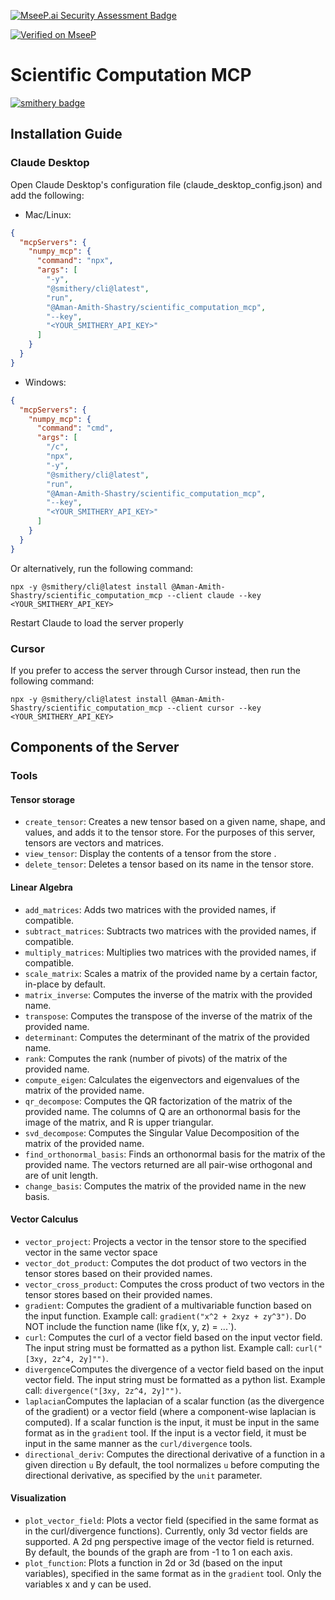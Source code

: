 [![MseeP.ai Security Assessment Badge](https://mseep.net/pr/aman-amith-shastry-scientific-computation-mcp-badge.png)](https://mseep.ai/app/aman-amith-shastry-scientific-computation-mcp)

[![Verified on MseeP](https://mseep.ai/badge.svg)](https://mseep.ai/app/5927ad38-70f6-4f5b-9778-e61ec902d735)

# Scientific Computation MCP

[![smithery badge](https://smithery.ai/badge/@Aman-Amith-Shastry/scientific_computation_mcp)](https://smithery.ai/server/@Aman-Amith-Shastry/scientific_computation_mcp)

## Installation Guide

### Claude Desktop

Open Claude Desktop's configuration file (claude_desktop_config.json) and add the following:

- Mac/Linux: 
```json
{
  "mcpServers": {
    "numpy_mcp": {
      "command": "npx",
      "args": [
        "-y",
        "@smithery/cli@latest",
        "run",
        "@Aman-Amith-Shastry/scientific_computation_mcp",
        "--key",
        "<YOUR_SMITHERY_API_KEY>"
      ]
    }
  }
}
```

- Windows:
```json
{
  "mcpServers": {
    "numpy_mcp": {
      "command": "cmd",
      "args": [
        "/c",
        "npx",
        "-y",
        "@smithery/cli@latest",
        "run",
        "@Aman-Amith-Shastry/scientific_computation_mcp",
        "--key",
        "<YOUR_SMITHERY_API_KEY>"
      ]
    }
  }
}
```

Or alternatively, run the following command:
```commandline
npx -y @smithery/cli@latest install @Aman-Amith-Shastry/scientific_computation_mcp --client claude --key <YOUR_SMITHERY_API_KEY>
```

Restart Claude to load the server properly

### Cursor

If you prefer to access the server through Cursor instead, then run the following command:
```commandline
npx -y @smithery/cli@latest install @Aman-Amith-Shastry/scientific_computation_mcp --client cursor --key <YOUR_SMITHERY_API_KEY>
```

## Components of the Server

### Tools

#### Tensor storage
- ```create_tensor```: Creates a new tensor based on a given name, shape, and values, and adds it to the tensor store. For the purposes of this server, tensors are vectors and matrices.
- ```view_tensor```: Display the contents of a tensor from the store .
- ```delete_tensor```: Deletes a tensor based on its name in the tensor store.

#### Linear Algebra
- ```add_matrices```: Adds two matrices with the provided names, if compatible.
- ```subtract_matrices```: Subtracts two matrices with the provided names, if compatible.
- ```multiply_matrices```: Multiplies two matrices with the provided names, if compatible.
- ```scale_matrix```: Scales a matrix of the provided name by a certain factor, in-place by default.
- ```matrix_inverse```: Computes the inverse of the matrix with the provided name.
- ```transpose```: Computes the transpose of the inverse of the matrix of the provided name.
- ```determinant```: Computes the determinant of the matrix of the provided name.
- ```rank```: Computes the rank (number of pivots) of the matrix of the provided name.
- ```compute_eigen```: Calculates the eigenvectors and eigenvalues of the matrix of the provided name.
- ```qr_decompose```: Computes the QR factorization of the matrix of the provided name. The columns of Q are an orthonormal basis for the image of the matrix, and R is upper triangular.
- ```svd_decompose```: Computes the Singular Value Decomposition of the matrix of the provided name.
- ```find_orthonormal_basis```: Finds an orthonormal basis for the matrix of the provided name. The vectors returned are all pair-wise orthogonal and are of unit length.
- ```change_basis```: Computes the matrix of the provided name in the new basis.

#### Vector Calculus
- ```vector_project```: Projects a vector in the tensor store to the specified vector in the same vector space
- ```vector_dot_product```: Computes the dot product of two vectors in the tensor stores based on their provided names.
- ```vector_cross_product```: Computes the cross product of two vectors in the tensor stores based on their provided names.
- ```gradient```: Computes the gradient of a multivariable function based on the input function. Example call: ```gradient("x^2 + 2xyz + zy^3")```. Do NOT include the function name (like f(x, y, z) = ...`).
- ```curl```: Computes the curl of a vector field based on the input vector field. The input string must be formatted as a python list. Example call: ```curl("[3xy, 2z^4, 2y]"")```.
- ```divergence```Computes the divergence of a vector field based on the input vector field. The input string must be formatted as a python list. Example call: ```divergence("[3xy, 2z^4, 2y]"")```.
- ```laplacian```Computes the laplacian of a scalar function (as the divergence of the gradient) or a vector field (where a component-wise laplacian is computed). If a scalar function is the input, it must be input in the same format as in the ```gradient``` tool. If the input is a vector field, it must be input in the same manner as the ```curl/divergence``` tools.
- ```directional_deriv```: Computes the directional derivative of a function in a given direction ```u``` By default, the tool normalizes ```u``` before computing the directional derivative, as specified by the ```unit``` parameter.

#### Visualization
- ```plot_vector_field```: Plots a vector field (specified in the same format as in the curl/divergence functions). Currently, only 3d vector fields are supported. A 2d png perspective image of the vector field is returned. By default, the bounds of the graph are from -1 to 1 on each axis.
- ```plot_function```: Plots a function in 2d or 3d (based on the input variables), specified in the same format as in the ```gradient``` tool. Only the variables x and y can be used.
